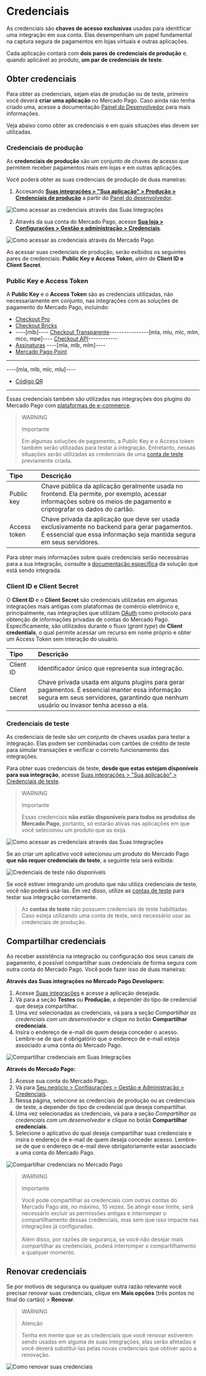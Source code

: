 # Credenciais

As credenciais são **chaves de acesso exclusivas** usadas para identificar uma integração em sua conta. Elas desempenham um papel fundamental na captura segura de pagamentos em lojas virtuais e outras aplicações.

Cada aplicação contará com **dois pares de credenciais de produção** e, quando aplicável ao produto, **um par de credenciais de teste**. 

## Obter credenciais

Para obter as credenciais, sejam elas de produção ou de teste, primeiro você deverá **criar uma aplicação** no Mercado Pago. Caso ainda não tenha criado uma, acesse a documentação [Painel do Desenvolvedor](/developers/pt/docs/your-integrations/dashboard#bookmark_criar_nova_aplicação) para mais informações.

Veja abaixo como obter as credenciais e em quais situações elas devem ser utilizadas.

### Credenciais de produção

As **credenciais de produção** são um conjunto de chaves de acesso que permitem receber pagamentos reais em lojas e em outras aplicações.

Você poderá obter as suas credenciais de produção de duas maneiras:

1. Accesando [**Suas integrações > "Sua aplicação" > Produção > Credenciais de produção**](https://www.mercadopago[FAKER][URL][DOMAIN]/developers/panel/app) a partir do [Panel do desenvolvedor](/developers/pt/docs/checkout-bricks/additional-content/your-integrations/dashboard).

![Como acessar as credenciais através das Suas Integrações](/images/credentials/credentials-prod-panel-pt.gif)

2. Através da sua conta do Mercado Pago, acesse [**Sua loja > Configurações > Gestão e administração > Credenciais**](https://www.mercadopago[FAKER][URL][DOMAIN]/settings/account/credentials).

![Como acessar as credenciais através do Mercado Pago](/images/credentials/credentials-prod-mp-pt.gif)

Ao acessar suas credenciais de produção, serão exibidos os seguintes pares de credenciais: **Public Key e Access Token**, além de **Client ID e Client Secret**.

### Public Key e Access Token

A **Public Key** e o **Access Token** são as credenciais utilizadas, não necessariamente em conjunto, nas integrações com as soluções de pagamento do Mercado Pago, incluindo:

- [Checkout Pro](/developers/pt/docs/checkout-pro/landing)
- [Checkout Bricks](/developers/pt/docs/checkout-bricks/landing)
- ----[mlb]---- [Checkout Transparente](/developers/pt/docs/checkout-api/landing)----------------[mla, mlu, mlc, mlm, mco, mpe]---- [Checkout API](/developers/pt/docs/checkout-api/landing)------------
- [Assinaturas](/developers/pt/docs/subscriptions/landing)
----[mla, mlb, mlm]----
- [Mercado Pago Point](/developers/pt/docs/mp-point/landing)
------------
----[mla, mlb, mlc, mlu]----
- [Código QR](/developers/pt/docs/qr-code/landing)
------------

Essas credenciais também são utilizadas nas integrações dos plugins do Mercado Pago com [plataformas de e-commerce](/developers/pt/docs#platform-list).

> WARNING
>
> Importante
>
> Em algumas soluções de pagamento, a Public Key e o Access token também serão utilizadas para testar a integração. Entretanto, nessas situações serão utilizadas as credenciais de uma [conta de teste](/developers/pt/docs/your-integrations/test/accounts) previamente criada.

| Tipo | Descrição |
| :--- | :--- |
| Public key | Chave pública da aplicação  geralmente usada no frontend. Ela permite, por exemplo, acessar informações sobre os meios de pagamento e criptografar os dados do cartão. |
| Access token |Chave privada da aplicação que deve ser usada exclusivamente no backend para gerar pagamentos. É essencial que essa informação seja mantida segura em seus servidores. |

Para obter mais informações sobre quais credenciais serão necessárias para a sua integração, consulte a [documentação específica](https://www.mercadopago[FAKER][URL][DOMAIN]/developers/pt/docs) da solução que está sendo integrada.

### Client ID e Client Secret

O **Client ID** e o **Client Secret** são credenciais utilizadas em algumas integrações mais antigas com plataformas de comércio eletrônico e, principalmente, nas integrações que utilizam [OAuth](/developers/pt/docs/security/oauth/introduction) como protocolo para obtenção de informações privadas de contas do Mercado Pago. Especificamente, são utilizados durante o fluxo (_grant type_) de **Client credentials**, o qual permite acessar um recurso em nome próprio e obter um Access Token sem interação do usuário.

| Tipo | Descrição |
| :--- | :--- |
| Client ID | Identificador único que representa sua integração. |
| Client secret | Chave privada usada em alguns plugins para gerar pagamentos. É essencial manter essa informação segura em seus servidores, garantindo que nenhum usuário ou invasor tenha acesso a ela. |

### Credenciais de teste

As credenciais de teste são um conjunto de chaves usadas para testar a integração. Elas podem ser combinadas com cartões de crédito de teste para simular transações e verificar o correto funcionamento das integrações.

Para obter suas credenciais de teste, **desde que estas estejam disponíveis para sua integração**, acesse [Suas integrações > "Sua aplicação" > Credenciais de teste](https://www.mercadopago[FAKER][URL][DOMAIN]/developers/panel/app).

> WARNING
>
> Importante
>
> Essas credenciais **não estão disponíveis para todos os produtos do Mercado Pago**, portanto, só estarão ativas nas aplicações em que você selecionou um produto que as exija.

![Como acessar as credenciais através das Suas Integrações](/images/credentials/credentials-test-panel-pt.gif)

Se ao criar um aplicativo você selecionou um produto do Mercado Pago **que não requer credenciais de teste**, a seguinte tela será exibida:

![Credenciais de teste não disponívels](/images/credentials/blocked-test-credentials-es-v3.png)

Se você estiver integrando um produto que não utiliza credenciais de teste, você não poderá usá-las. Em vez disso, utilize as [contas de teste](/developers/pt/docs/your-integrations/test/accounts) para testar sua integração corretamente. 

> As **contas de teste** não possuem credenciais de teste habilitadas. Caso esteja utilizando uma conta de teste, será necessário usar as credenciais de produção.

## Compartilhar credenciais

Ao receber assistência na integração ou configuração dos seus canais de pagamento, é possível compartilhar suas credenciais de forma segura com outra conta do Mercado Pago. Você pode fazer isso de duas maneiras:

**Através das Suas integrações no Mercado Pago Developers:**

1. Acesse [Suas integrações](https://mercadopago[FAKER][URL][DOMAIN]/developers/panel/app) e acesse a aplicação desejada.
2. Vá para a seção **Testes** ou **Produção**, a depender do tipo de credencial que deseja compartilhar.
3. Uma vez selecionadas as credenciais, vá para a seção *Compartilhar as credenciais com um desenvolvedor* e clique no botão **Compartilhar credenciais**.
4. Insira o endereço de e-mail de quem deseja conceder o acesso. Lembre-se de que é obrigatório que o endereço de e-mail esteja associado a uma conta do Mercado Pago.

![Compartilhar credenciais em Suas Integrações](/images/credentials/share-credentials-panel-pt.gif)

**Através do Mercado Pago:**

1. Acesse sua conta do Mercado Pago.
2. Vá para [Seu negócio > Configurações > Gestão e Administração > Credenciais](https://www.mercadopago[FAKER][URL][DOMAIN]/settings/account/credentials).
3. Nessa página, selecione as credenciais de produção ou as credenciais de teste, a depender do tipo de credencial que deseja compartilhar.
4. Uma vez selecionadas as credenciais, vá para a seção *Compartilhar as credenciais com um desenvolvedor* e clique no botão **Compartilhar credenciais**.
5. Selecione o aplicativo do qual deseja compartilhar suas credenciais e insira o endereço de e-mail de quem deseja conceder acesso. Lembre-se de que o endereço de e-mail deve obrigatoriamente estar associado a uma conta do Mercado Pago.

![Compartilhar credenciais no Mercado Pago](/images/credentials/share-credentials-mp-pt.gif)

> WARNING
>
> Importante
>
> Você pode compartilhar as credenciais com outras contas do Mercado Pago até, no máximo, 10 vezes. Se atingir esse limite, será necessário excluir as permissões antigas e interromper o compartilhamento dessas credenciais, mas sem que isso impacte nas integrações já configuradas.
> <br><br>
> Além disso, por razões de segurança, se você não desejar mais compartilhar as credenciais, poderá interromper o compartilhamento a qualquer momento.

## Renovar credenciais

Se por motivos de segurança ou qualquer outra razão relevante você precisar renovar suas credenciais, clique em **Mais opções** (três pontos no final do cartão) > **Renovar**. 

> WARNING
> 
> Atenção
>
> Tenha em mente que se as credenciais que você renovar estiverem sendo usadas em alguma de suas integrações, elas serão afetadas e você deverá substituí-las pelas novas credenciais que obtiver após a renovação.

![Como renovar suas credenciais](/images/credentials/renew-credentials-pt.gif)